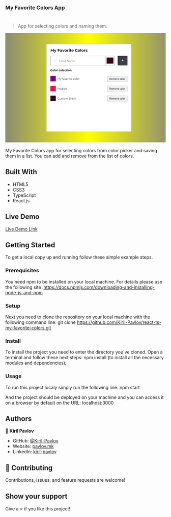 ### My Favorite Colors App

# 

> App for selecting colors and naming them.

![screenshot](https://github.com/Kiril-Pavlov/react-ts-my-favorite-colors/blob/main/color-picker-screenshot.png?raw=true)

My Favorite Colors app for selecting colors from color picker and saving them in a list. You can add and remove from the list of colors.

## Built With

- HTML5
- CSS3
- TypeScript
- React.js

## Live Demo
[Live Demo Link](https://my-favorite-colors-pavlov.netlify.app/)


## Getting Started

To get a local copy up and running follow these simple example steps.

### Prerequisites
You need npm to be installed on your local machine. For details please use the following site :https://docs.npmjs.com/downloading-and-installing-node-js-and-npm

### Setup
Next you need to clone the repository on your local machine with the following command line: 
git clone https://github.com/Kiril-Pavlov/react-ts-my-favorite-colors.git

### Install
To install the project you need to enter the directory you've cloned. Open a terminal and follow these next steps:
npm install (to install all the necessary modules and dependencies);

### Usage
To run this project localy simply run the following line:
npm start

And the project should be deployed on your machine and you can access it on a browser by default on the URL: localhost:3000


## Authors

👤 **Kiril Pavlov**

- GitHub: [@Kiril-Pavlov](https://github.com/Kiril-Pavlov)
- Website: [pavlov.mk](https://pavlov.mk)
- LinkedIn: [kiril-pavlov](https://www.linkedin.com/in/kiril-pavlov/)

## 🤝 Contributing

Contributions, issues, and feature requests are welcome!

## Show your support

Give a ⭐️ if you like this project!
